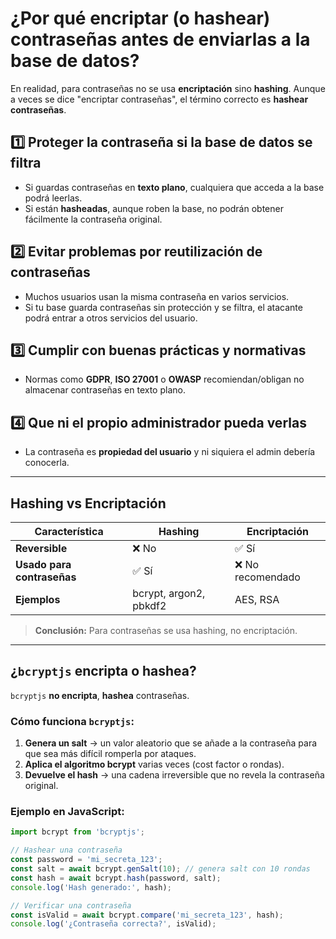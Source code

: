 
# ¿Por qué encriptar (o hashear) contraseñas antes de enviarlas a la base de datos?

En realidad, para contraseñas no se usa **encriptación** sino **hashing**. Aunque a veces se dice "encriptar contraseñas", el término correcto es **hashear contraseñas**.

## 1️⃣ Proteger la contraseña si la base de datos se filtra
- Si guardas contraseñas en **texto plano**, cualquiera que acceda a la base podrá leerlas.
- Si están **hasheadas**, aunque roben la base, no podrán obtener fácilmente la contraseña original.

## 2️⃣ Evitar problemas por reutilización de contraseñas
- Muchos usuarios usan la misma contraseña en varios servicios.
- Si tu base guarda contraseñas sin protección y se filtra, el atacante podrá entrar a otros servicios del usuario.

## 3️⃣ Cumplir con buenas prácticas y normativas
- Normas como **GDPR**, **ISO 27001** o **OWASP** recomiendan/obligan no almacenar contraseñas en texto plano.


## 4️⃣ Que ni el propio administrador pueda verlas
- La contraseña es **propiedad del usuario** y ni siquiera el admin debería conocerla.

---

## Hashing vs Encriptación

| Característica | Hashing | Encriptación |
|---------------|---------|--------------|
| **Reversible** | ❌ No | ✅ Sí |
| **Usado para contraseñas** | ✅ Sí | ❌ No recomendado |
| **Ejemplos** | bcrypt, argon2, pbkdf2 | AES, RSA |

> **Conclusión:** Para contraseñas se usa hashing, no encriptación.

---

## ¿`bcryptjs` encripta o hashea?
`bcryptjs` **no encripta**, **hashea** contraseñas.

### Cómo funciona `bcryptjs`:
1. **Genera un salt** → un valor aleatorio que se añade a la contraseña para que sea más difícil romperla por ataques.
2. **Aplica el algoritmo bcrypt** varias veces (cost factor o rondas).
3. **Devuelve el hash** → una cadena irreversible que no revela la contraseña original.

### Ejemplo en JavaScript:
```javascript
import bcrypt from 'bcryptjs';

// Hashear una contraseña
const password = 'mi_secreta_123';
const salt = await bcrypt.genSalt(10); // genera salt con 10 rondas
const hash = await bcrypt.hash(password, salt);
console.log('Hash generado:', hash);

// Verificar una contraseña
const isValid = await bcrypt.compare('mi_secreta_123', hash);
console.log('¿Contraseña correcta?', isValid);
```
